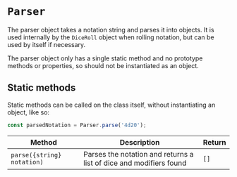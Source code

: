 # `Parser`

The parser object takes a notation string and parses it into objects.
It is used internally by the `DiceRoll` object when rolling notation, but can be used by itself if necessary.

The parser object only has a single static method and no prototype methods or properties, so should not be instantiated as an object.


## Static methods

Static methods can be called on the class itself, without instantiating an object, like so:

```js
const parsedNotation = Parser.parse('4d20');
```

| Method                     | Description                                                  | Return |
| -------------------------- | ------------------------------------------------------------ | ------ |
| `parse({string} notation)` | Parses the notation and returns a list of dice and modifiers found | `[]`   |